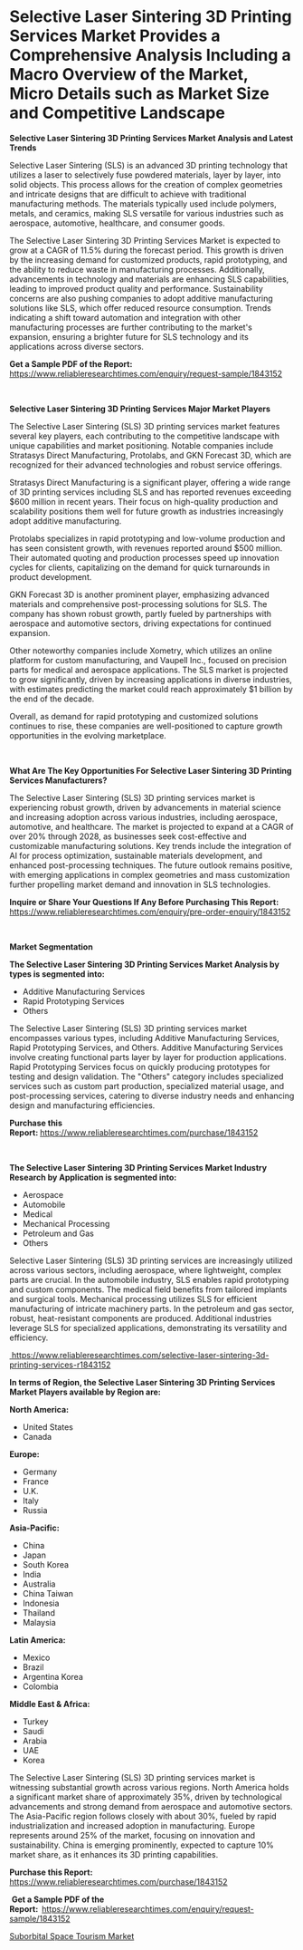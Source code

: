 <p><h1>Selective Laser Sintering 3D Printing Services Market Provides a Comprehensive Analysis Including a Macro Overview of the Market, Micro Details such as Market Size and Competitive Landscape</h1></p><p><strong>Selective Laser Sintering 3D Printing Services Market Analysis and Latest Trends</strong></p>
<p><p>Selective Laser Sintering (SLS) is an advanced 3D printing technology that utilizes a laser to selectively fuse powdered materials, layer by layer, into solid objects. This process allows for the creation of complex geometries and intricate designs that are difficult to achieve with traditional manufacturing methods. The materials typically used include polymers, metals, and ceramics, making SLS versatile for various industries such as aerospace, automotive, healthcare, and consumer goods.</p><p>The Selective Laser Sintering 3D Printing Services Market is expected to grow at a CAGR of 11.5% during the forecast period. This growth is driven by the increasing demand for customized products, rapid prototyping, and the ability to reduce waste in manufacturing processes. Additionally, advancements in technology and materials are enhancing SLS capabilities, leading to improved product quality and performance. Sustainability concerns are also pushing companies to adopt additive manufacturing solutions like SLS, which offer reduced resource consumption. Trends indicating a shift toward automation and integration with other manufacturing processes are further contributing to the market's expansion, ensuring a brighter future for SLS technology and its applications across diverse sectors.</p></p>
<p><strong>Get a Sample PDF of the Report:&nbsp;</strong> <a href="https://www.reliableresearchtimes.com/enquiry/request-sample/1843152?utm_campaign=2237&utm_medium=2&utm_source=Github&utm_content=ia&utm_term=11032025&utm_id=selective-laser-sintering-3d-printing-services">https://www.reliableresearchtimes.com/enquiry/request-sample/1843152</a></p>
<p>&nbsp;</p>
<p><strong>Selective Laser Sintering 3D Printing Services Major Market Players</strong></p>
<p><p>The Selective Laser Sintering (SLS) 3D printing services market features several key players, each contributing to the competitive landscape with unique capabilities and market positioning. Notable companies include Stratasys Direct Manufacturing, Protolabs, and GKN Forecast 3D, which are recognized for their advanced technologies and robust service offerings.</p><p>Stratasys Direct Manufacturing is a significant player, offering a wide range of 3D printing services including SLS and has reported revenues exceeding $600 million in recent years. Their focus on high-quality production and scalability positions them well for future growth as industries increasingly adopt additive manufacturing.</p><p>Protolabs specializes in rapid prototyping and low-volume production and has seen consistent growth, with revenues reported around $500 million. Their automated quoting and production processes speed up innovation cycles for clients, capitalizing on the demand for quick turnarounds in product development.</p><p>GKN Forecast 3D is another prominent player, emphasizing advanced materials and comprehensive post-processing solutions for SLS. The company has shown robust growth, partly fueled by partnerships with aerospace and automotive sectors, driving expectations for continued expansion.</p><p>Other noteworthy companies include Xometry, which utilizes an online platform for custom manufacturing, and Vaupell Inc., focused on precision parts for medical and aerospace applications. The SLS market is projected to grow significantly, driven by increasing applications in diverse industries, with estimates predicting the market could reach approximately $1 billion by the end of the decade.</p><p>Overall, as demand for rapid prototyping and customized solutions continues to rise, these companies are well-positioned to capture growth opportunities in the evolving marketplace.</p></p>
<p>&nbsp;</p>
<p><strong>What Are The Key Opportunities For Selective Laser Sintering 3D Printing Services Manufacturers?</strong></p>
<p><p>The Selective Laser Sintering (SLS) 3D printing services market is experiencing robust growth, driven by advancements in material science and increasing adoption across various industries, including aerospace, automotive, and healthcare. The market is projected to expand at a CAGR of over 20% through 2028, as businesses seek cost-effective and customizable manufacturing solutions. Key trends include the integration of AI for process optimization, sustainable materials development, and enhanced post-processing techniques. The future outlook remains positive, with emerging applications in complex geometries and mass customization further propelling market demand and innovation in SLS technologies.</p></p>
<p><strong>Inquire or Share Your Questions If Any Before Purchasing This Report:</strong> <a href="https://www.reliableresearchtimes.com/enquiry/pre-order-enquiry/1843152?utm_campaign=2237&utm_medium=2&utm_source=Github&utm_content=ia&utm_term=11032025&utm_id=selective-laser-sintering-3d-printing-services">https://www.reliableresearchtimes.com/enquiry/pre-order-enquiry/1843152</a></p>
<p>&nbsp;</p>
<p><strong>Market Segmentation</strong></p>
<p><strong>The Selective Laser Sintering 3D Printing Services Market Analysis by types is segmented into:</strong></p>
<p><ul><li>Additive Manufacturing Services</li><li>Rapid Prototyping Services</li><li>Others</li></ul></p>
<p><p>The Selective Laser Sintering (SLS) 3D printing services market encompasses various types, including Additive Manufacturing Services, Rapid Prototyping Services, and Others. Additive Manufacturing Services involve creating functional parts layer by layer for production applications. Rapid Prototyping Services focus on quickly producing prototypes for testing and design validation. The "Others" category includes specialized services such as custom part production, specialized material usage, and post-processing services, catering to diverse industry needs and enhancing design and manufacturing efficiencies.</p></p>
<p><strong>Purchase this Report:&nbsp;</strong><a href="https://www.reliableresearchtimes.com/purchase/1843152?utm_campaign=2237&utm_medium=2&utm_source=Github&utm_content=ia&utm_term=11032025&utm_id=selective-laser-sintering-3d-printing-services">https://www.reliableresearchtimes.com/purchase/1843152</a></p>
<p>&nbsp;</p>
<p><strong>The Selective Laser Sintering 3D Printing Services Market Industry Research by Application is segmented into:</strong></p>
<p><ul><li>Aerospace</li><li>Automobile</li><li>Medical</li><li>Mechanical Processing</li><li>Petroleum and Gas</li><li>Others</li></ul></p>
<p><p>Selective Laser Sintering (SLS) 3D printing services are increasingly utilized across various sectors, including aerospace, where lightweight, complex parts are crucial. In the automobile industry, SLS enables rapid prototyping and custom components. The medical field benefits from tailored implants and surgical tools. Mechanical processing utilizes SLS for efficient manufacturing of intricate machinery parts. In the petroleum and gas sector, robust, heat-resistant components are produced. Additional industries leverage SLS for specialized applications, demonstrating its versatility and efficiency.</p></p>
<p><a href="https://www.reliableresearchtimes.com/selective-laser-sintering-3d-printing-services-r1843152?utm_campaign=2237&utm_medium=2&utm_source=Github&utm_content=ia&utm_term=11032025&utm_id=selective-laser-sintering-3d-printing-services">&nbsp;https://www.reliableresearchtimes.com/selective-laser-sintering-3d-printing-services-r1843152</a></p>
<p><strong>In terms of Region, the Selective Laser Sintering 3D Printing Services Market Players available by Region are:</strong></p>
<p>
    <p> <strong> North America: </strong>
        <ul>
            <li>United States</li>
            <li>Canada</li>
        </ul>
        </p> 
    <p> <strong> Europe: </strong>
        <ul>
            <li>Germany</li>
            <li>France</li>
            <li>U.K.</li>
            <li>Italy</li>
            <li>Russia</li>
        </ul>
        </p> 
    <p> <strong> Asia-Pacific: </strong>
        <ul>
            <li>China</li>
            <li>Japan</li>
            <li>South Korea</li>
            <li>India</li>
            <li>Australia</li>
            <li>China Taiwan</li>
            <li>Indonesia</li>
            <li>Thailand</li>
            <li>Malaysia</li>
        </ul>
        </p> 
    <p> <strong> Latin America: </strong>
        <ul>
            <li>Mexico</li>
            <li>Brazil</li>
            <li>Argentina Korea</li>
            <li>Colombia</li>
        </ul>
        </p> 
    <p> <strong> Middle East & Africa: </strong>
        <ul>
            <li>Turkey</li>
            <li>Saudi</li>
            <li>Arabia</li>
            <li>UAE</li>
            <li>Korea</li>
        </ul>
    </p>
    </p>
<p><p>The Selective Laser Sintering (SLS) 3D printing services market is witnessing substantial growth across various regions. North America holds a significant market share of approximately 35%, driven by technological advancements and strong demand from aerospace and automotive sectors. The Asia-Pacific region follows closely with about 30%, fueled by rapid industrialization and increased adoption in manufacturing. Europe represents around 25% of the market, focusing on innovation and sustainability. China is emerging prominently, expected to capture 10% market share, as it enhances its 3D printing capabilities.</p></p>
<p><strong>Purchase this Report: </strong><a href="https://www.reliableresearchtimes.com/purchase/1843152?utm_campaign=2237&utm_medium=2&utm_source=Github&utm_content=ia&utm_term=11032025&utm_id=selective-laser-sintering-3d-printing-services">https://www.reliableresearchtimes.com/purchase/1843152</a></p>
<p>&nbsp;<strong>Get a Sample PDF of the Report:&nbsp;&nbsp;</strong><a href="https://www.reliableresearchtimes.com/enquiry/request-sample/1843152?utm_campaign=2237&utm_medium=2&utm_source=Github&utm_content=ia&utm_term=11032025&utm_id=selective-laser-sintering-3d-printing-services">https://www.reliableresearchtimes.com/enquiry/request-sample/1843152</a></p>
<p><strong></strong></p>
<p><p><a href="https://github.com/theyasnare5w/Market-Research-Report-List-1/blob/main/suborbital-space-tourism-market.md?utm_campaign=2237&utm_medium=2&utm_source=Github&utm_content=ia&utm_term=11032025&utm_id=selective-laser-sintering-3d-printing-services">Suborbital Space Tourism Market</a></p></p>